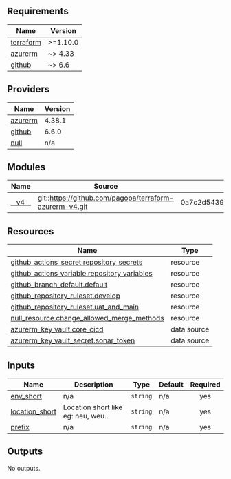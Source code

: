 <!-- markdownlint-disable -->
<!-- BEGIN_TF_DOCS -->
## Requirements

| Name | Version |
|------|---------|
| <a name="requirement_terraform"></a> [terraform](#requirement\_terraform) | >=1.10.0 |
| <a name="requirement_azurerm"></a> [azurerm](#requirement\_azurerm) | ~> 4.33 |
| <a name="requirement_github"></a> [github](#requirement\_github) | ~> 6.6 |

## Providers

| Name | Version |
|------|---------|
| <a name="provider_azurerm"></a> [azurerm](#provider\_azurerm) | 4.38.1 |
| <a name="provider_github"></a> [github](#provider\_github) | 6.6.0 |
| <a name="provider_null"></a> [null](#provider\_null) | n/a |

## Modules

| Name | Source | Version |
|------|--------|---------|
| <a name="module___v4__"></a> [\_\_v4\_\_](#module\_\_\_v4\_\_) | git::https://github.com/pagopa/terraform-azurerm-v4.git | 0a7c2d5439660df28f2154eb86f5a8af0bbe8892 |

## Resources

| Name | Type |
|------|------|
| [github_actions_secret.repository_secrets](https://registry.terraform.io/providers/integrations/github/latest/docs/resources/actions_secret) | resource |
| [github_actions_variable.repository_variables](https://registry.terraform.io/providers/integrations/github/latest/docs/resources/actions_variable) | resource |
| [github_branch_default.default](https://registry.terraform.io/providers/integrations/github/latest/docs/resources/branch_default) | resource |
| [github_repository_ruleset.develop](https://registry.terraform.io/providers/integrations/github/latest/docs/resources/repository_ruleset) | resource |
| [github_repository_ruleset.uat_and_main](https://registry.terraform.io/providers/integrations/github/latest/docs/resources/repository_ruleset) | resource |
| [null_resource.change_allowed_merge_methods](https://registry.terraform.io/providers/hashicorp/null/latest/docs/resources/resource) | resource |
| [azurerm_key_vault.core_cicd](https://registry.terraform.io/providers/hashicorp/azurerm/latest/docs/data-sources/key_vault) | data source |
| [azurerm_key_vault_secret.sonar_token](https://registry.terraform.io/providers/hashicorp/azurerm/latest/docs/data-sources/key_vault_secret) | data source |

## Inputs

| Name | Description | Type | Default | Required |
|------|-------------|------|---------|:--------:|
| <a name="input_env_short"></a> [env\_short](#input\_env\_short) | n/a | `string` | n/a | yes |
| <a name="input_location_short"></a> [location\_short](#input\_location\_short) | Location short like eg: neu, weu.. | `string` | n/a | yes |
| <a name="input_prefix"></a> [prefix](#input\_prefix) | n/a | `string` | n/a | yes |

## Outputs

No outputs.
<!-- END_TF_DOCS -->
